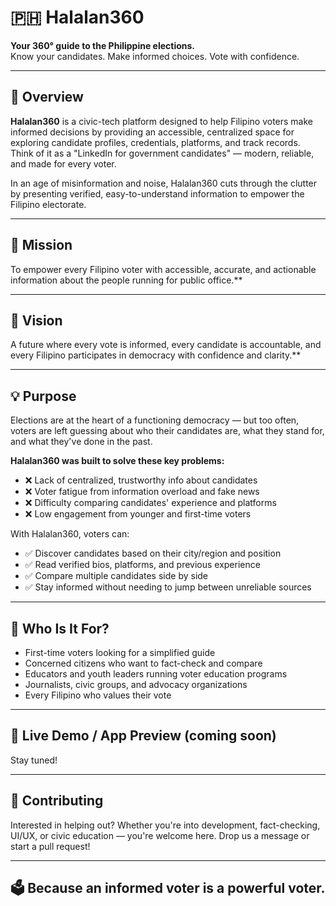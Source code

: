 # 🇵🇭 Halalan360

**Your 360° guide to the Philippine elections.**  
Know your candidates. Make informed choices. Vote with confidence.

---

## 📌 Overview

**Halalan360** is a civic-tech platform designed to help Filipino voters make informed decisions by providing an accessible, centralized space for exploring candidate profiles, credentials, platforms, and track records. Think of it as a "LinkedIn for government candidates" — modern, reliable, and made for every voter.

In an age of misinformation and noise, Halalan360 cuts through the clutter by presenting verified, easy-to-understand information to empower the Filipino electorate.

---

## 🎯 Mission

To empower every Filipino voter with accessible, accurate, and actionable information about the people running for public office.**

---

## 🌟 Vision

A future where every vote is informed, every candidate is accountable, and every Filipino participates in democracy with confidence and clarity.**

---

## 💡 Purpose

Elections are at the heart of a functioning democracy — but too often, voters are left guessing about who their candidates are, what they stand for, and what they've done in the past.

**Halalan360 was built to solve these key problems:**

- ❌ Lack of centralized, trustworthy info about candidates  
- ❌ Voter fatigue from information overload and fake news  
- ❌ Difficulty comparing candidates' experience and platforms  
- ❌ Low engagement from younger and first-time voters  

With Halalan360, voters can:

- ✅ Discover candidates based on their city/region and position  
- ✅ Read verified bios, platforms, and previous experience  
- ✅ Compare multiple candidates side by side  
- ✅ Stay informed without needing to jump between unreliable sources

---

## 🚀 Who Is It For?

- First-time voters looking for a simplified guide  
- Concerned citizens who want to fact-check and compare  
- Educators and youth leaders running voter education programs  
- Journalists, civic groups, and advocacy organizations  
- Every Filipino who values their vote

---

## 📲 Live Demo / App Preview (coming soon)

Stay tuned!

---

## 🤝 Contributing

Interested in helping out? Whether you're into development, fact-checking, UI/UX, or civic education — you're welcome here. Drop us a message or start a pull request!

---

## 🗳️ Because an informed voter is a powerful voter.
